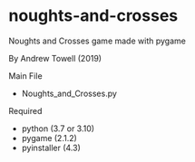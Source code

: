 # noughts-and-crosses
Noughts and Crosses game made with pygame

By Andrew Towell (2019)

Main File
  - Noughts_and_Crosses.py

Required
  - python (3.7 or 3.10)
  - pygame (2.1.2)
  - pyinstaller (4.3)
  
